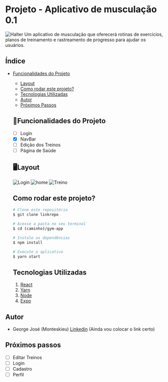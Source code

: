 # Projeto - Aplicativo de musculação 0.1

![Halter](./assets/Halter.JPG)
Um aplicativo de musculação que oferecerá rotinas de exercícios, planos de treinamento e rastreamento de progresso para ajudar os usuários.

## Índice
- <a href="#funcionalidades">Funcionalidades do Projeto</a>
  - <a href="#layout">Layout</a>
  - <a href="#rodar">Como rodar este projeto?</a>
  - <a href="#tecnologias">Tecnologias Utilizadas</a>
  - <a href="#autor">Autor</a>
  - <a href="#passos">Próximos Passos</a>

  ## 📱Funcionalidades do Projeto
  
  - [ ] Login 
  - [x] NavBar
  - [ ] Edição dos Treinos
  - [ ] Página de Saúde

   ## 🖥️Layout
   ![Login](./assets/Login.JPG)
   ![home](./assets/home.JPG)
   ![Treino](./assets/Treino.JPG)
   
  ##  Como rodar este projeto?
  ```bash
  # Clone este repositório
  $ git clone linkrepo
  
  # Acesse a pasta no seu terminal
  $ cd (caminho)/gym-app
  
  # Instale as dependências
  $ npm install
  
  # Execute o aplicativo
  $ yarn start
  ```
  
  ## Tecnologias Utilizadas
  1. [React](https://reactnative.dev)
  2. [Yarn](https://classic.yarnpkg.com/en/docs/cli/run)
  3. [Node](https://nodejs.org/en)
  4. [Expo](https://docs.expo.dev/get-started/installation/)

 ## Autor
 - George José (Monteskieu)
 [Linkedin](https://www.linkedin.com) (Ainda vou colocar o link certo)
 
 ## Próximos passos
 
 - [ ] Editar Treinos
 - [ ] Login 
 - [ ] Cadastro
 - [ ] Perfil
